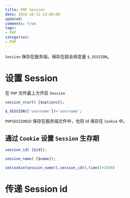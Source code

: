 ```yaml
---
title: PHP Session
date: 2016-10-12 13:00:00
updated:
comments: true
tags:
- PHP
categories:
- PHP
---
```


`Session` 保存在服务端。保存在超全局变量 `$_SESSION`。

<!--more-->

# 设置 Session

在 `PHP` 文件最上方开启 `Session`

```php
session_start( [$options]);

$_SESSION(['username'])='username';
```

`PHPSESSIONID` 保存在服务端文件中，也将 id 保存在 `Cookie` 中。

## 通过 `Cookie` 设置 `Session` 生存期

```php
session_id( [$id]);

session_name( [$name]);

setcookie(session_name(),session_id(),time()+3600)
```

# 传递 Session id
